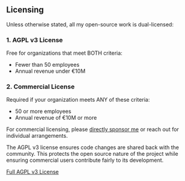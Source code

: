 ## Licensing

Unless otherwise stated, all my open-source work is dual-licensed:

### 1. AGPL v3 License

Free for organizations that meet BOTH criteria:

- Fewer than 50 employees
- Annual revenue under €10M

### 2. Commercial License

Required if your organization meets ANY of these criteria:

- 50 or more employees
- Annual revenue of €10M or more

For commercial licensing, please [directly sponsor me](https://github.com/sponsors/janwilmake) or reach out for individual arrangements.

The AGPL v3 license ensures code changes are shared back with the community. This protects the open source nature of the project while ensuring commercial users contribute fairly to its development.

[Full AGPL v3 License](https://www.gnu.org/licenses/agpl-3.0.en.html)
